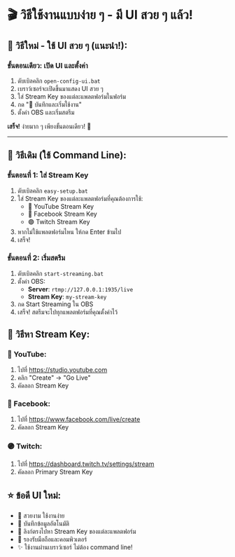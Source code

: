# 🎬 วิธีใช้งานแบบง่าย ๆ - มี UI สวย ๆ แล้ว!

## 🎨 วิธีใหม่ - ใช้ UI สวย ๆ (แนะนำ!):

### ขั้นตอนเดียว: เปิด UI และตั้งค่า
1. ดับเบิลคลิก `open-config-ui.bat`
2. เบราว์เซอร์จะเปิดขึ้นมาแสดง UI สวย ๆ
3. ใส่ Stream Key ของแต่ละแพลตฟอร์มในฟอร์ม
4. กด "💾 บันทึกและเริ่มใช้งาน"
5. ตั้งค่า OBS และเริ่มสตรีม

**เสร็จ!** ง่ายมาก ๆ เพียงขั้นตอนเดียว! 🎉

---

## 🚀 วิธีเดิม (ใช้ Command Line):

### ขั้นตอนที่ 1: ใส่ Stream Key
1. ดับเบิลคลิก `easy-setup.bat`
2. ใส่ Stream Key ของแต่ละแพลตฟอร์มที่คุณต้องการใช้:
   - 🔴 YouTube Stream Key
   - 🔵 Facebook Stream Key  
   - 🟣 Twitch Stream Key
3. หากไม่ใช้แพลตฟอร์มไหน ให้กด Enter ข้ามไป
4. เสร็จ!

### ขั้นตอนที่ 2: เริ่มสตรีม
1. ดับเบิลคลิก `start-streaming.bat`
2. ตั้งค่า OBS:
   - **Server**: `rtmp://127.0.0.1:1935/live`
   - **Stream Key**: `my-stream-key`
3. กด Start Streaming ใน OBS
4. เสร็จ! สตรีมจะไปทุกแพลตฟอร์มที่คุณตั้งค่าไว้

## 📖 วิธีหา Stream Key:

### 🔴 YouTube:
1. ไปที่ https://studio.youtube.com
2. คลิก "Create" → "Go Live"
3. คัดลอก Stream Key

### 🔵 Facebook:
1. ไปที่ https://www.facebook.com/live/create
2. คัดลอก Stream Key

### 🟣 Twitch:
1. ไปที่ https://dashboard.twitch.tv/settings/stream
2. คัดลอก Primary Stream Key

## ⭐ ข้อดี UI ใหม่:
- 🎨 สวยงาม ใช้งานง่าย
- 💾 บันทึกข้อมูลอัตโนมัติ
- 🔗 ลิงก์ตรงไปหา Stream Key ของแต่ละแพลตฟอร์ม
- 📱 รองรับมือถือและคอมพิวเตอร์
- ✨ ใช้งานผ่านเบราว์เซอร์ ไม่ต้อง command line!
